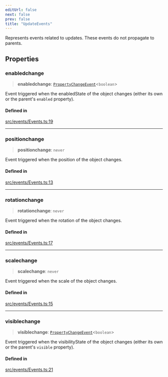 ```yaml
---
editUrl: false
next: false
prev: false
title: "UpdateEvents"
---
```


Represents events related to updates. These events do not propagate to parents.

## Properties

### enabledchange

> **enabledchange**: [`PropertyChangeEvent`](/three.ez/api/interfaces/propertychangeevent/)\<`boolean`\>

Event triggered when the enabledState of the object changes (either its own or the parent's `enabled` property).

#### Defined in

[src/events/Events.ts:19](https://github.com/agargaro/three.ez/blob/6a659b7871154988e88d8973e76bf92863e7cc6e/src/events/Events.ts#L19)

***

### positionchange

> **positionchange**: `never`

Event triggered when the position of the object changes.

#### Defined in

[src/events/Events.ts:13](https://github.com/agargaro/three.ez/blob/6a659b7871154988e88d8973e76bf92863e7cc6e/src/events/Events.ts#L13)

***

### rotationchange

> **rotationchange**: `never`

Event triggered when the rotation of the object changes.

#### Defined in

[src/events/Events.ts:17](https://github.com/agargaro/three.ez/blob/6a659b7871154988e88d8973e76bf92863e7cc6e/src/events/Events.ts#L17)

***

### scalechange

> **scalechange**: `never`

Event triggered when the scale of the object changes.

#### Defined in

[src/events/Events.ts:15](https://github.com/agargaro/three.ez/blob/6a659b7871154988e88d8973e76bf92863e7cc6e/src/events/Events.ts#L15)

***

### visiblechange

> **visiblechange**: [`PropertyChangeEvent`](/three.ez/api/interfaces/propertychangeevent/)\<`boolean`\>

Event triggered when the visibilityState of the object changes (either its own or the parent's `visible` property).

#### Defined in

[src/events/Events.ts:21](https://github.com/agargaro/three.ez/blob/6a659b7871154988e88d8973e76bf92863e7cc6e/src/events/Events.ts#L21)
